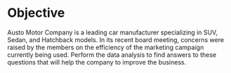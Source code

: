 # Objective
Austo Motor Company is a leading car manufacturer specializing in SUV, Sedan, and Hatchback models. In its recent board meeting, concerns were raised by the members on the efficiency of the marketing campaign currently being used. Perform the data analysis to find answers to these questions that will help the company to improve the business.
